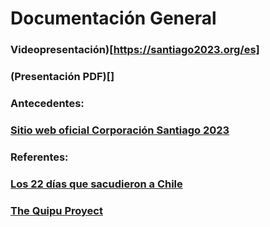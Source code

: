 # Documentación General

### Videopresentación)[https://santiago2023.org/es]

### (Presentación PDF)[]

### Antecedentes:

### [Sitio web oficial Corporación Santiago 2023](https://santiago2023.org/es)

### Referentes:

### [Los 22 días que sacudieron a Chile](https://especiales.latercera.com/22-dias-que-sacudieron-a-chile/)

### [The Quipu Proyect](https://interactive.quipu-project.com/#/en/quipu/intro)


